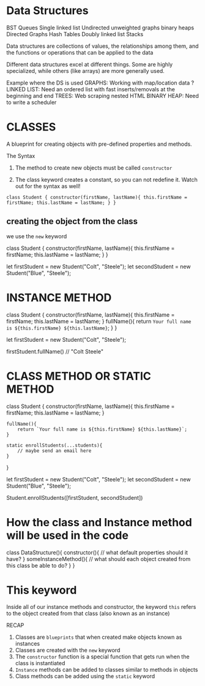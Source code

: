 # Data Structures


BST
Queues
Single linked list
Undirected unweighted graphs
binary heaps
Directed Graphs
Hash Tables
Doubly linked list
Stacks

Data structures are collections of values, the relationships among them, and the functions or operations that can be applied to the data

Different data structures excel at different things.  Some are highly specialized, while others (like arrays) are more generally used.

Example where the DS is used
GRAPHS: Working with map/location data ?
LINKED LIST: Need an ordered list with fast inserts/removals at the beginning and end
TREES: Web scraping nested HTML
BINARY HEAP: Need to write a scheduler



# CLASSES
A blueprint for creating objects with pre-defined properties and methods.


The Syntax
1. The method to create new objects must be called `constructor`

2. The class keyword creates a constant, so you can not redefine it. Watch out for the syntax as well!


`class Student {
    constructor(firstName, lastName){
        this.firstName = firstName;
        this.lastName = lastName;
    }
}`

## creating the object from the class

we use the `new` keyword

class Student {
    constructor(firstName, lastName){
        this.firstName = firstName;
        this.lastName = lastName;
    }
}

let firstStudent = new Student("Colt", "Steele");
let secondStudent = new Student("Blue", "Steele");


# INSTANCE METHOD

class Student {
    constructor(firstName, lastName){
        this.firstName = firstName;
        this.lastName = lastName;
    }
    fullName(){
        return `Your full name is ${this.firstName} ${this.lastName}`;
    }
}

let firstStudent = new Student("Colt", "Steele");

firstStudent.fullName() // "Colt Steele"

# CLASS METHOD OR STATIC METHOD

class Student {
    constructor(firstName, lastName){
        this.firstName = firstName;
        this.lastName = lastName;
    }
    
    fullName(){
        return `Your full name is ${this.firstName} ${this.lastName}`;
    }
    
    static enrollStudents(...students){
        // maybe send an email here
    }
}

let firstStudent = new Student("Colt", "Steele");
let secondStudent = new Student("Blue", "Steele");

Student.enrollStudents([firstStudent, secondStudent])


# How the class and Instance method will be used in the code
class DataStructure(){
    constructor(){
        // what default properties should it have?
    }
    someInstanceMethod(){
        // what should each object created from this class be able to do?
    }
}


# This keyword

Inside all of our instance methods and constructor, the keyword `this` refers to the object created from that class (also known as an instance)


RECAP

1. Classes are `blueprints` that when created make objects known as instances
2. Classes are created with the `new` keyword
3. The `constructor` function is a special function that gets run when the class is instantiated
4. `Instance` methods can be added to classes similar to methods in objects
5. Class methods can be added using the `static` keyword